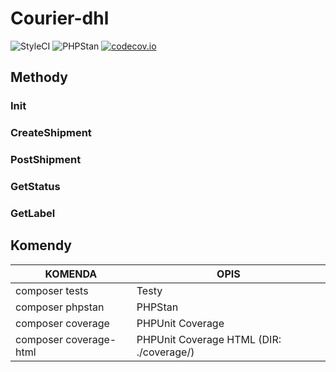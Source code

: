 # Courier-dhl

![StyleCI](https://github.styleci.io/repos/261400599/shield?style=flat&style=flat) ![PHPStan](https://img.shields.io/badge/PHPStan-level%205-brightgreen.svg?style=flat) [![codecov.io](https://codecov.io/github/sylapi/courier-dhl/coverage.svg)](https://codecov.io/github/sylapi/courier-dhl/)

## Methody

### Init

### CreateShipment

### PostShipment

### GetStatus

### GetLabel

## Komendy

| KOMENDA | OPIS |
| ------ | ------ |
| composer tests | Testy |
| composer phpstan |  PHPStan |
| composer coverage | PHPUnit Coverage |
| composer coverage-html | PHPUnit Coverage HTML (DIR: ./coverage/) |
